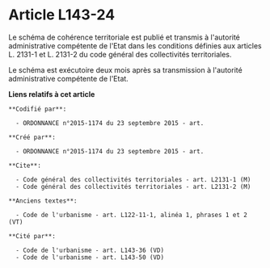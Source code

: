 # Article L143-24

Le schéma de cohérence territoriale est publié et transmis à l'autorité administrative compétente de l'Etat dans les
conditions définies aux articles L. 2131-1 et L. 2131-2 du code général des collectivités territoriales.

Le schéma est exécutoire deux mois après sa transmission à l'autorité administrative compétente de l'Etat.

**Liens relatifs à cet article**

	**Codifié par**:

	  - ORDONNANCE n°2015-1174 du 23 septembre 2015 - art.

	**Créé par**:

	  - ORDONNANCE n°2015-1174 du 23 septembre 2015 - art.

	**Cite**:

	  - Code général des collectivités territoriales - art. L2131-1 (M)
	  - Code général des collectivités territoriales - art. L2131-2 (M)

	**Anciens textes**:

	  - Code de l'urbanisme - art. L122-11-1, alinéa 1, phrases 1 et 2 (VT)

	**Cité par**:

	  - Code de l'urbanisme - art. L143-36 (VD)
	  - Code de l'urbanisme - art. L143-50 (VD)
